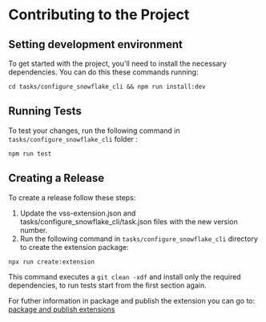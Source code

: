 ﻿# Contributing to the Project

## Setting development environment

To get started with the project, you'll need to install the necessary dependencies. You can do this these commands running:

`cd tasks/configure_snowflake_cli && npm run install:dev`

## Running Tests

To test your changes, run the following command in `tasks/configure_snowflake_cli` folder :

`npm run test`

## Creating a Release

To create a release follow these steps:

1. Update the vss-extension.json and tasks/configure_snowflake_cli/task.json files with the new version number.
2. Run the following command in `tasks/configure_snowflake_cli` directory to create the extension package:

`npx run create:extension`

This command executes a `git clean -xdf` and install only the required dependencies, to run tests start from the first section again.


For futher information in package and publish the extension you can go to: [package and publish extensions](https://learn.microsoft.com/en-us/azure/devops/extend/publish/overview?toc=%2Fazure%2Fdevops%2Fmarketplace-extensibility%2Ftoc.json&view=azure-devops)